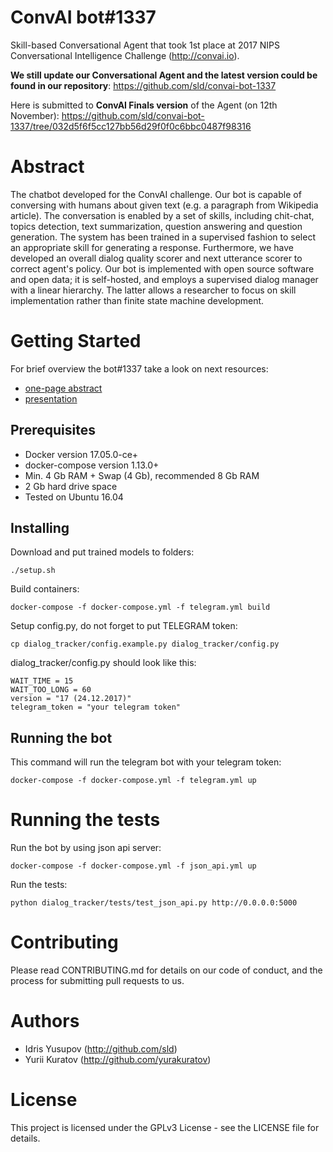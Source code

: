# ConvAI bot#1337

Skill-based Conversational Agent that took 1st place at 2017 NIPS Conversational Intelligence Challenge (http://convai.io).

**We still update our Conversational Agent and the latest version could be found in our repository**: https://github.com/sld/convai-bot-1337

Here is submitted to **ConvAI Finals version** of the Agent (on 12th November): https://github.com/sld/convai-bot-1337/tree/032d5f6f5cc127bb56d29f0f0c6bbc0487f98316

# Abstract

The chatbot developed for the ConvAI challenge. Our bot is
capable of conversing with humans about given text (e.g. a paragraph from
Wikipedia article). The conversation is enabled by a set of skills, including
chit-chat, topics detection, text summarization, question answering and question
generation. The system has been trained in a supervised fashion to select an
appropriate skill for generating a response. Furthermore, we have developed an
overall dialog quality scorer and next utterance scorer to correct agent's
policy. Our bot is implemented with open source software and open data; it is
self-hosted, and employs a supervised dialog manager with a linear hierarchy.
The latter allows a researcher to focus on skill implementation rather than
finite state machine development.

# Getting Started

For brief overview the bot#1337 take a look on next resources:

- [one-page abstract](https://www.researchgate.net/publication/322037222_Skill-based_Conversational_Agent)
- [presentation](https://www.researchgate.net/publication/322037067_Skill-based_Conversational_Agent)

## Prerequisites

- Docker version 17.05.0-ce+
- docker-compose version 1.13.0+
- Min. 4 Gb RAM + Swap (4 Gb), recommended 8 Gb RAM
- 2 Gb hard drive space
- Tested on Ubuntu 16.04

## Installing

Download and put trained models to folders:

```
./setup.sh
```

Build containers:

```
docker-compose -f docker-compose.yml -f telegram.yml build
```

Setup config.py, do not forget to put TELEGRAM token:

```
cp dialog_tracker/config.example.py dialog_tracker/config.py
```

dialog_tracker/config.py should look like this:

```
WAIT_TIME = 15
WAIT_TOO_LONG = 60
version = "17 (24.12.2017)"
telegram_token = "your telegram token"
```

## Running the bot

This command will run the telegram bot with your telegram token:

```
docker-compose -f docker-compose.yml -f telegram.yml up
```

# Running the tests

Run the bot by using json api server:

```
docker-compose -f docker-compose.yml -f json_api.yml up
```

Run the tests:

```
python dialog_tracker/tests/test_json_api.py http://0.0.0.0:5000
```

# Contributing

Please read CONTRIBUTING.md for details on our code of conduct, and the process for submitting pull requests to us.

# Authors

- Idris Yusupov (http://github.com/sld)
- Yurii Kuratov (http://github.com/yurakuratov)

# License

This project is licensed under the GPLv3 License - see the LICENSE file for details.



